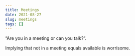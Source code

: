 ```yaml
---
title: Meetings
date: 2021-08-27
slug: meetings
tags: []
---
```


“Are you in a meeting or can you talk?”.

Implying that not in a meeting equals available is worrisome.


